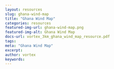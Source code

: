 ```yaml
---
layout: resources
slug: ghana-wind-map
title: "Ghana Wind Map"
categories: resources
featured-img-url: ghana-wind-map.png
featured-img-alt: Ghana Wind Map
docs-url: vortex_3km_ghana_wind_map_resource.pdf
tags:
meta: "Ghana Wind Map"
excerpt: 
author: vortex
keywords: 
---
```

